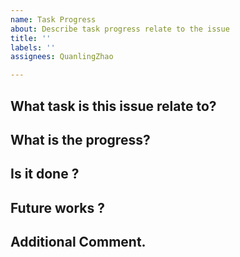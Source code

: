 ```yaml
---
name: Task Progress
about: Describe task progress relate to the issue
title: ''
labels: ''
assignees: QuanlingZhao

---
```


## What task is this issue relate to?


## What is the progress?


## Is it done ?


## Future works ?


## Additional Comment.
